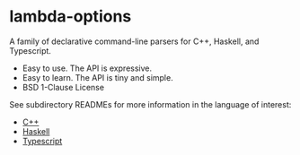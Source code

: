 # lambda-options

A family of declarative command-line parsers for C++, Haskell, and Typescript.

* Easy to use. The API is expressive.
* Easy to learn. The API is tiny and simple.
* BSD 1-Clause License

See subdirectory READMEs for more information in the language of interest:
* [C++](cpp/README.md)
* [Haskell](haskell/README.md)
* [Typescript](typescript/README.md)
